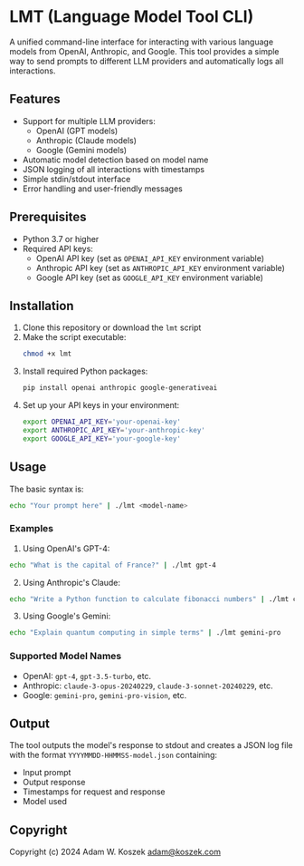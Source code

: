 # LMT (Language Model Tool CLI)

A unified command-line interface for interacting with various language models from OpenAI, Anthropic, and Google. 
This tool provides a simple way to send prompts to different LLM providers and automatically logs all interactions.

## Features

- Support for multiple LLM providers:
  - OpenAI (GPT models)
  - Anthropic (Claude models)
  - Google (Gemini models)
- Automatic model detection based on model name
- JSON logging of all interactions with timestamps
- Simple stdin/stdout interface
- Error handling and user-friendly messages

## Prerequisites

- Python 3.7 or higher
- Required API keys:
  - OpenAI API key (set as `OPENAI_API_KEY` environment variable)
  - Anthropic API key (set as `ANTHROPIC_API_KEY` environment variable)
  - Google API key (set as `GOOGLE_API_KEY` environment variable)

## Installation

1. Clone this repository or download the `lmt` script
2. Make the script executable:
   ```bash
   chmod +x lmt
   ```
3. Install required Python packages:
   ```bash
   pip install openai anthropic google-generativeai
   ```
4. Set up your API keys in your environment:
   ```bash
   export OPENAI_API_KEY='your-openai-key'
   export ANTHROPIC_API_KEY='your-anthropic-key'
   export GOOGLE_API_KEY='your-google-key'
   ```

## Usage

The basic syntax is:
```bash
echo "Your prompt here" | ./lmt <model-name>
```

### Examples

1. Using OpenAI's GPT-4:
```bash
echo "What is the capital of France?" | ./lmt gpt-4
```

2. Using Anthropic's Claude:
```bash
echo "Write a Python function to calculate fibonacci numbers" | ./lmt claude-3-opus-20240229
```

3. Using Google's Gemini:
```bash
echo "Explain quantum computing in simple terms" | ./lmt gemini-pro
```

### Supported Model Names

- OpenAI: `gpt-4`, `gpt-3.5-turbo`, etc.
- Anthropic: `claude-3-opus-20240229`, `claude-3-sonnet-20240229`, etc.
- Google: `gemini-pro`, `gemini-pro-vision`, etc.

## Output

The tool outputs the model's response to stdout and creates a JSON log file with the format `YYYYMMDD-HHMMSS-model.json` containing:
- Input prompt
- Output response
- Timestamps for request and response
- Model used


## Copyright

Copyright (c) 2024 Adam W. Koszek <adam@koszek.com>
